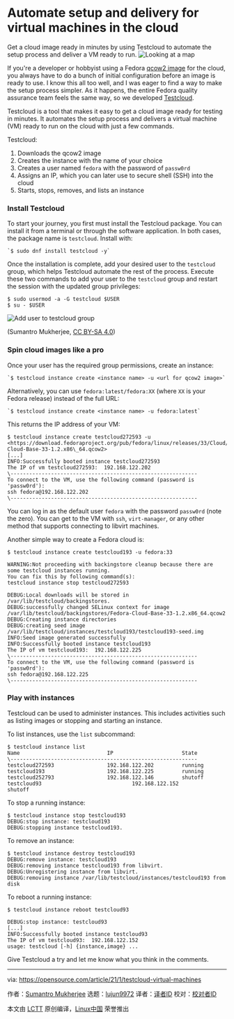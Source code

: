 [#]: collector: (lujun9972)
[#]: translator: (hwlife)
[#]: reviewer: ( )
[#]: publisher: ( )
[#]: url: ( )
[#]: subject: (Automate setup and delivery for virtual machines in the cloud)
[#]: via: (https://opensource.com/article/21/1/testcloud-virtual-machines)
[#]: author: (Sumantro Mukherjee https://opensource.com/users/sumantro)

Automate setup and delivery for virtual machines in the cloud
======
Get a cloud image ready in minutes by using Testcloud to automate the
setup process and deliver a VM ready to run.
![Looking at a map][1]

If you're a developer or hobbyist using a Fedora [qcow2 image][2] for the cloud, you always have to do a bunch of initial configuration before an image is ready to use. I know this all too well, and I was eager to find a way to make the setup process simpler. As it happens, the entire Fedora quality assurance team feels the same way, so we developed [Testcloud][3].

Testcloud is a tool that makes it easy to get a cloud image ready for testing in minutes. It automates the setup process and delivers a virtual machine (VM) ready to run on the cloud with just a few commands. 

Testcloud:

  1. Downloads the qcow2 image
  2. Creates the instance with the name of your choice
  3. Creates a user named `fedora` with the password of `passw0rd`
  4. Assigns an IP, which you can later use to secure shell (SSH) into the cloud
  5. Starts, stops, removes, and lists an instance



### Install Testcloud

To start your journey, you first must install the Testcloud package. You can install it from a terminal or through the software application. In both cases, the package name is `testcloud`. Install with:


```
`$ sudo dnf install testcloud -y`
```

Once the installation is complete, add your desired user to the `testcloud` group, which helps Testcloud automate the rest of the process. Execute these two commands to add your user to the `testcloud` group and restart the session with the updated group privileges:


```
$ sudo usermod -a -G testcloud $USER
$ su - $USER
```

![Add user to testcloud group][4]

(Sumantro Mukherjee, [CC BY-SA 4.0][5])

### Spin cloud images like a pro

Once your user has the required group permissions, create an instance:


```
`$ testcloud instance create <instance name> -u <url for qcow2 image>`
```

Alternatively, you can use `fedora:latest/fedora:XX` (where `XX` is your Fedora release) instead of the full URL:


```
`$ testcloud instance create <instance name> -u fedora:latest`
```

This returns the IP address of your VM:


```
$ testcloud instance create testcloud272593 -u <https://download.fedoraproject.org/pub/fedora/linux/releases/33/Cloud/x86\_64/images/Fedora-Cloud-Base-33-1.2.x86\_64.qcow2>  
[...]
INFO:Successfully booted instance testcloud272593
The IP of vm testcloud272593:  192.168.122.202
\------------------------------------------------------------
To connect to the VM, use the following command (password is 'passw0rd'):
ssh fedora@192.168.122.202
\------------------------------------------------------------
```

You can log in as the default user `fedora` with the password `passw0rd` (note the zero). You can get to the VM with `ssh`, `virt-manager`, or any other method that supports connecting to libvirt machines.

Another simple way to create a Fedora cloud is:


```
$ testcloud instance create testcloud193 -u fedora:33
 
WARNING:Not proceeding with backingstore cleanup because there are some testcloud instances running.
You can fix this by following command(s):
testcloud instance stop testcloud272593

DEBUG:Local downloads will be stored in /var/lib/testcloud/backingstores.
DEBUG:successfully changed SELinux context for image /var/lib/testcloud/backingstores/Fedora-Cloud-Base-33-1.2.x86_64.qcow2
DEBUG:Creating instance directories
DEBUG:creating seed image /var/lib/testcloud/instances/testcloud193/testcloud193-seed.img
INFO:Seed image generated successfully
INFO:Successfully booted instance testcloud193
The IP of vm testcloud193:  192.168.122.225
\------------------------------------------------------------
To connect to the VM, use the following command (password is 'passw0rd'):
ssh fedora@192.168.122.225
\------------------------------------------------------------
```

### Play with instances

Testcloud can be used to administer instances. This includes activities such as listing images or stopping and starting an instance.

To list instances, use the `list` subcommand:


```
$ testcloud instance list                
Name                            IP                      State    
\------------------------------------------------------------
testcloud272593                 192.168.122.202         running    
testcloud193                    192.168.122.225         running    
testcloud252793                 192.168.122.146         shutoff    
testcloud93                             192.168.122.152         shutoff
```

To stop a running instance:


```
$ testcloud instance stop testcloud193  
DEBUG:stop instance: testcloud193
DEBUG:stopping instance testcloud193.
```

To remove an instance:


```
$ testcloud instance destroy testcloud193  
DEBUG:remove instance: testcloud193
DEBUG:removing instance testcloud193 from libvirt.
DEBUG:Unregistering instance from libvirt.
DEBUG:removing instance /var/lib/testcloud/instances/testcloud193 from disk
```

To reboot a running instance:


```
$ testcloud instance reboot testcloud93                                                                                        
DEBUG:stop instance: testcloud93
[...]
INFO:Successfully booted instance testcloud93
The IP of vm testcloud93:  192.168.122.152
usage: testcloud [-h] {instance,image} ...
```

Give Testcloud a try and let me know what you think in the comments.

--------------------------------------------------------------------------------

via: https://opensource.com/article/21/1/testcloud-virtual-machines

作者：[Sumantro Mukherjee][a]
选题：[lujun9972][b]
译者：[译者ID](https://github.com/译者ID)
校对：[校对者ID](https://github.com/校对者ID)

本文由 [LCTT](https://github.com/LCTT/TranslateProject) 原创编译，[Linux中国](https://linux.cn/) 荣誉推出

[a]: https://opensource.com/users/sumantro
[b]: https://github.com/lujun9972
[1]: https://opensource.com/sites/default/files/styles/image-full-size/public/lead-images/tips_map_guide_ebook_help_troubleshooting_lightbulb_520.png?itok=L0BQHgjr (Looking at a map)
[2]: https://en.wikipedia.org/wiki/Qcow
[3]: https://pagure.io/testcloud
[4]: https://opensource.com/sites/default/files/uploads/adduser.png (Add user to testcloud group)
[5]: https://creativecommons.org/licenses/by-sa/4.0/
